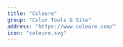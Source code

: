 ```yaml
---
title: "Coleure"
group: "Color Tools & Site"
address: "https://www.coleure.com/"
icon: "coleure.svg"
---
```

